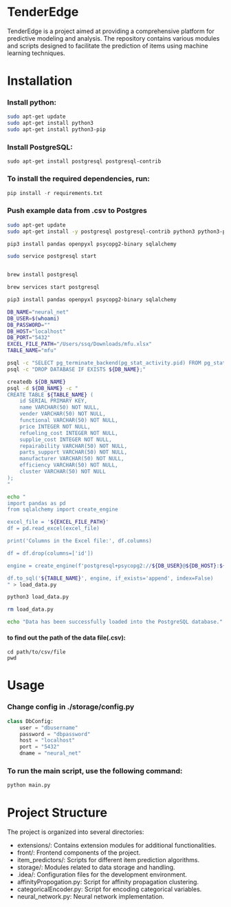 # TenderEdge

TenderEdge is a project aimed at providing a comprehensive platform for predictive modeling and analysis. The repository contains various modules and scripts designed to facilitate the prediction of items using machine learning techniques.

# Installation
### Install python:
```bash
sudo apt-get update
sudo apt-get install python3
sudo apt-get install python3-pip
```
### Install PostgreSQL:
```basg
sudo apt-get install postgresql postgresql-contrib
```

### To install the required dependencies, run:

```python
pip install -r requirements.txt
```

### Push example data from .csv to Postgres
```bash
sudo apt-get update
sudo apt-get install -y postgresql postgresql-contrib python3 python3-pip

pip3 install pandas openpyxl psycopg2-binary sqlalchemy

sudo service postgresql start


brew install postgresql

brew services start postgresql

pip3 install pandas openpyxl psycopg2-binary sqlalchemy

DB_NAME="neural_net"
DB_USER=$(whoami)
DB_PASSWORD=""  
DB_HOST="localhost"
DB_PORT="5432"
EXCEL_FILE_PATH="/Users/ssq/Downloads/mfu.xlsx"
TABLE_NAME="mfu"

psql -c "SELECT pg_terminate_backend(pg_stat_activity.pid) FROM pg_stat_activity WHERE pg_stat_activity.datname = '${DB_NAME}' AND pid <> pg_backend_pid();"
psql -c "DROP DATABASE IF EXISTS ${DB_NAME};"

createdb ${DB_NAME}
psql -d ${DB_NAME} -c "
CREATE TABLE ${TABLE_NAME} (
    id SERIAL PRIMARY KEY,
    name VARCHAR(50) NOT NULL,
    vender VARCHAR(50) NOT NULL,
    functional VARCHAR(50) NOT NULL,
    price INTEGER NOT NULL,
    refueling_cost INTEGER NOT NULL,
    supplie_cost INTEGER NOT NULL,
    repairability VARCHAR(50) NOT NULL,
    parts_support VARCHAR(50) NOT NULL,
    manufacturer VARCHAR(50) NOT NULL,
    efficiency VARCHAR(50) NOT NULL,
    cluster VARCHAR(50) NOT NULL
);
"

echo "
import pandas as pd
from sqlalchemy import create_engine

excel_file = '${EXCEL_FILE_PATH}'
df = pd.read_excel(excel_file)

print('Columns in the Excel file:', df.columns)

df = df.drop(columns=['id'])

engine = create_engine(f'postgresql+psycopg2://${DB_USER}@${DB_HOST}:${DB_PORT}/${DB_NAME}')

df.to_sql('${TABLE_NAME}', engine, if_exists='append', index=False)
" > load_data.py

python3 load_data.py

rm load_data.py

echo "Data has been successfully loaded into the PostgreSQL database."
```

#### to find out the path of the data file(.csv):
```
cd path/to/csv/file
pwd
```

# Usage
### Change config in ./storage/config.py
```python
class DbConfig:
    user = "dbusername"
    password = "dbpassword"
    host = "localhost"
    port = "5432"
    dname = "neural_net"
```

### To run the main script, use the following command:
```python
python main.py
```
# Project Structure

The project is organized into several directories:

- extensions/: Contains extension modules for additional functionalities.
- front/: Frontend components of the project.
- item_predictors/: Scripts for different item prediction algorithms.
- storage/: Modules related to data storage and handling.
- .idea/: Configuration files for the development environment.
- affinityPropogation.py: Script for affinity propagation clustering.
- categoricalEncoder.py: Script for encoding categorical variables.
- neural_network.py: Neural network implementation.
